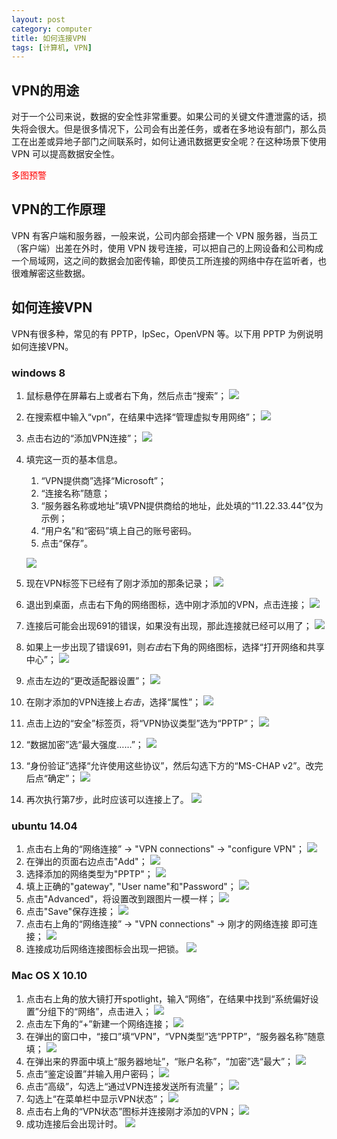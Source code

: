 ```yaml
---
layout: post
category: computer
title: 如何连接VPN
tags: [计算机, VPN]
---
```

## VPN的用途

对于一个公司来说，数据的安全性非常重要。如果公司的关键文件遭泄露的话，损失将会很大。但是很多情况下，公司会有出差任务，或者在多地设有部门，那么员工在出差或异地子部门之间联系时，如何让通讯数据更安全呢？在这种场景下使用 VPN 可以提高数据安全性。

<font color="red">多图预警</font>

<!--more-->

## VPN的工作原理
VPN 有客户端和服务器，一般来说，公司内部会搭建一个 VPN 服务器，当员工（客户端）出差在外时，使用 VPN 拨号连接，可以把自己的上网设备和公司构成一个局域网，这之间的数据会加密传输，即使员工所连接的网络中存在监听者，也很难解密这些数据。

## 如何连接VPN
VPN有很多种，常见的有 PPTP，IpSec，OpenVPN 等。以下用 PPTP 为例说明如何连接VPN。

### windows 8
1. 鼠标悬停在屏幕右上或者右下角，然后点击“搜索”；
	![]({{site.images_path}}/vpn/windows/01.jpg)
2. 在搜索框中输入“vpn”，在结果中选择“管理虚拟专用网络”；
 	![]({{site.images_path}}/vpn/windows/02.jpg)
3. 点击右边的“添加VPN连接”；
	![]({{site.images_path}}/vpn/windows/03.jpg)
4. 填完这一页的基本信息。
	1. “VPN提供商”选择“Microsoft”；
	2. “连接名称”随意；
	3. “服务器名称或地址”填VPN提供商给的地址，此处填的“11.22.33.44”仅为示例；
	4. “用户名”和“密码”填上自己的账号密码。
	5. 点击“保存”。

	![]({{site.images_path}}/vpn/windows/04.jpg)
5. 现在VPN标签下已经有了刚才添加的那条记录；
	![]({{site.images_path}}/vpn/windows/05.jpg)
6. 退出到桌面，点击右下角的网络图标，选中刚才添加的VPN，点击连接；
	![]({{site.images_path}}/vpn/windows/06.jpg)
7. 连接后可能会出现691的错误，如果没有出现，那此连接就已经可以用了；
	![]({{site.images_path}}/vpn/windows/07.jpg)
8. 如果上一步出现了错误691，则*右击*右下角的网络图标，选择“打开网络和共享中心”；
	![]({{site.images_path}}/vpn/windows/08.jpg)
9. 点击左边的“更改适配器设置”；
	![]({{site.images_path}}/vpn/windows/09.jpg)
10. 在刚才添加的VPN连接上*右击*，选择“属性”；
 	![]({{site.images_path}}/vpn/windows/10.jpg)
11. 点击上边的“安全”标签页，将“VPN协议类型”选为“PPTP”；
	![]({{site.images_path}}/vpn/windows/11.jpg)
12. “数据加密”选“最大强度……”；
	![]({{site.images_path}}/vpn/windows/12.jpg)
13. “身份验证”选择“允许使用这些协议”，然后勾选下方的“MS-CHAP v2”。改完后点“确定”；
	![]({{site.images_path}}/vpn/windows/13.jpg)
14. 再次执行第7步，此时应该可以连接上了。
	![]({{site.images_path}}/vpn/windows/14.jpg)

### ubuntu 14.04
1. 点击右上角的“网络连接” -> "VPN connections" -> "configure VPN"；
	![]({{site.images_path}}/vpn/linux/01.jpg)
2. 在弹出的页面右边点击"Add"；
	![]({{site.images_path}}/vpn/linux/02.jpg)
3. 选择添加的网络类型为"PPTP"；
	![]({{site.images_path}}/vpn/linux/03.jpg)
4. 填上正确的"gateway", "User name"和"Password"；
	![]({{site.images_path}}/vpn/linux/04.jpg)
5. 点击"Advanced"，将设置改到跟图片一模一样；
	![]({{site.images_path}}/vpn/linux/05.jpg)
6. 点击"Save"保存连接；
	![]({{site.images_path}}/vpn/linux/06.jpg)
7. 点击右上角的“网络连接” -> "VPN connections" -> 刚才的网络连接 即可连接；
	![]({{site.images_path}}/vpn/linux/07.jpg)
8. 连接成功后网络连接图标会出现一把锁。
	![]({{site.images_path}}/vpn/linux/08.jpg)

### Mac OS X 10.10
1. 点击右上角的放大镜打开spotlight，输入“网络”，在结果中找到“系统偏好设置”分组下的“网络”，点击进入；
	![]({{site.images_path}}/vpn/mac/01.jpg)
2. 点击左下角的“+”新建一个网络连接；
	![]({{site.images_path}}/vpn/mac/02.jpg)
3. 在弹出的窗口中，“接口”填“VPN”，“VPN类型”选“PPTP”，“服务器名称”随意填；
	![]({{site.images_path}}/vpn/mac/03.jpg)
4. 在弹出来的界面中填上“服务器地址”，“账户名称”，“加密”选“最大”；
	![]({{site.images_path}}/vpn/mac/04.jpg)
5. 点击“鉴定设置”并输入用户密码；
	![]({{site.images_path}}/vpn/mac/05.jpg)
6. 点击“高级”，勾选上“通过VPN连接发送所有流量”；
	![]({{site.images_path}}/vpn/mac/06.jpg)
7. 勾选上“在菜单栏中显示VPN状态”；
	![]({{site.images_path}}/vpn/mac/07.jpg)
8. 点击右上角的“VPN状态”图标并连接刚才添加的VPN；
	![]({{site.images_path}}/vpn/mac/08.jpg)
9. 成功连接后会出现计时。
	![]({{site.images_path}}/vpn/mac/09.jpg)

